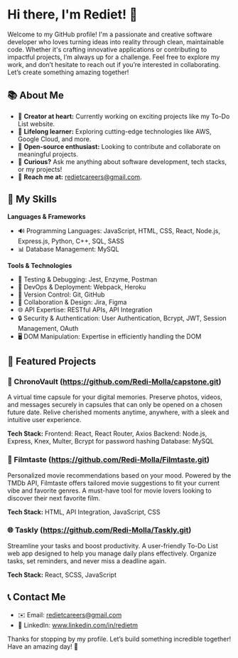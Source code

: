 # Hi there, I'm Rediet! 👋

Welcome to my GitHub profile! I'm a passionate and creative software developer who loves turning ideas into reality through clean, maintainable code. Whether it's crafting innovative applications or contributing to impactful projects, I’m always up for a challenge.
Feel free to explore my work, and don’t hesitate to reach out if you’re interested in collaborating. Let’s create something amazing together!

## 📚 About Me
- 🎨 **Creator at heart:** Currently working on exciting projects like my To-Do List website.
- 🔧 **Lifelong learner:** Exploring cutting-edge technologies like AWS, Google Cloud, and more.
- 🔎 **Open-source enthusiast:** Looking to contribute and collaborate on meaningful projects.
- 🔔 **Curious?** Ask me anything about software development, tech stacks, or my projects!
- 📧 **Reach me at:** redietcareers@gmail.com.

## 🔧 My Skills
**Languages & Frameworks**
- 🔊 Programming Languages: JavaScript, HTML, CSS, React, Node.js, Express.js, Python, C++, SQL, SASS
- 📊 Database Management: MySQL

**Tools & Technologies**
- 🧪 Testing & Debugging: Jest, Enzyme, Postman
- 🚀 DevOps & Deployment: Webpack, Heroku
- 🔗 Version Control: Git, GitHub
- 🎨 Collaboration & Design: Jira, Figma
- 🌐 API Expertise: RESTful APIs, API Integration
- 🔒 Security & Authentication: User Authentication, Bcrypt, JWT, Session Management, OAuth
- 🖥️ DOM Manipulation: Expertise in efficiently handling the DOM

## 🔗 Featured Projects

### 🔐 ChronoVault (https://github.com/Redi-Molla/capstone.git)
A virtual time capsule for your digital memories. Preserve photos, videos, and messages securely in capsules that can only be opened on a chosen future date. Relive cherished moments anytime, anywhere, with a sleek and intuitive user experience.

**Tech Stack:**
Frontend: React, React Router, Axios
Backend: Node.js, Express, Knex, Multer, Bcrypt for password hashing
Database: MySQL

### 🎥 Filmtaste (https://github.com/Redi-Molla/Filmtaste.git)
Personalized movie recommendations based on your mood. Powered by the TMDb API, Filmtaste offers tailored movie suggestions to fit your current vibe and favorite genres. A must-have tool for movie lovers looking to discover their next favorite film.

**Tech Stack:** HTML, API Integration, JavaScript, CSS

### 🌐 Taskly (https://github.com/Redi-Molla/Taskly.git)
Streamline your tasks and boost productivity. A user-friendly To-Do List web app designed to help you manage daily plans effectively. Organize tasks, set reminders, and never miss a deadline again.

**Tech Stack:** React, SCSS, JavaScript

## 📞 Contact Me
- ✉️ Email: redietcareers@gmail.com
- 💼 LinkedIn: www.linkedin.com/in/redietm

Thanks for stopping by my profile. Let’s build something incredible together! Have an amazing day! 🌟

